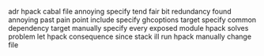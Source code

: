 adr hpack cabal file annoying specify tend fair bit redundancy found annoying past pain point include specify ghcoptions target specify common dependency target manually specify every exposed module hpack solves problem let hpack consequence since stack ill run hpack manually change file